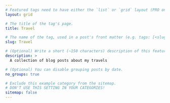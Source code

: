 ```yaml
---
# Featured tags need to have either the `list` or `grid` layout (PRO only).
layout: grid

# The title of the tag's page.
title: Travel

# The name of the tag, used in a post's front matter (e.g. tags: [<slug>]).
slug: Travel

# (Optional) Write a short (~150 characters) description of this featured tag.
description: >
  A collection of blog posts about my travels

# (Optional) You can disable grouping posts by date.
no_groups: true

# Exclude this example category from the sitemap.
# DON'T USE THIS SETTING IN YOUR CATEGORIES!
sitemap: false
---
```


